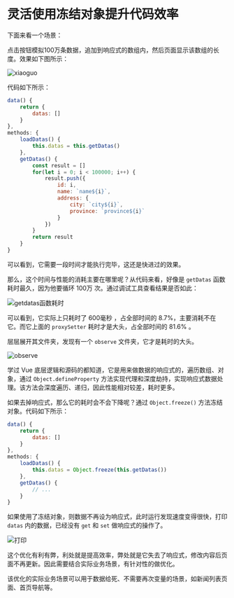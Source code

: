 # 灵活使用冻结对象提升代码效率

下面来看一个场景：

点击按钮模拟100万条数据，追加到响应式的数组内，然后页面显示该数组的长度。效果如下图所示：

![xiaoguo](https://pic.imgdb.cn/item/653a54b5c458853aef1262fd.gif)

代码如下所示：

```js
data() {
    return {
        datas: []
    }
},
methods: {
    loadDatas() {
        this.datas = this.getDatas()
    },
    getDatas() {
        const result = []
        for(let i = 0; i < 100000; i++) {
            result.push({
                id: i,
                name: `name${i}`,
                address: {
                    city: `city${i}`,
                    province: `province${i}`
                }
            })
        }
        return result
    }
}
```

可以看到，它需要一段时间才能执行完毕，这还是快进过的效果。

那么，这个时间与性能的消耗主要在哪里呢？从代码来看，好像是 `getDatas` 函数耗时最久，因为他要循环 100万 次。通过调试工具查看结果是否如此：

![getdatas函数耗时](https://pic.imgdb.cn/item/653a5608c458853aef17d8df.jpg)

可以看到，它实际上只耗时了 600毫秒 ，占全部时间的 8.7%，主要消耗不在它。而它上面的 `proxySetter` 耗时才是大头，占全部时间的 81.6% 。

层层展开其文件夹，发现有一个 `observe` 文件夹，它才是耗时的大头。

![observe](https://pic.imgdb.cn/item/653a57bdc458853aef1e6031.jpg)

学过 Vue 底层逻辑和源码的都知道，它是用来做数据的响应式的，遍历数组、对象，通过 `Object.defineProperty` 方法实现代理和深度劫持，实现响应式数据处理。该方法会深度遍历、递归，因此性能相对较差，耗时更多。

如果去掉响应式，那么它的耗时会不会下降呢？通过 `Object.freeze()` 方法冻结对象。代码如下所示：

```js
data() {
    return {
        datas: []
    }
},
methods: {
    loadDatas() {
        this.datas = Object.freeze(this.getDatas())
    },
    getDatas() {
        // ...
    }
}
```

如果使用了冻结对象，则数据不再设为响应式，此时运行发现速度变得很快，打印 `datas` 内的数据，已经没有 `get` 和 `set` 做响应式的操作了。

![打印](https://pic.imgdb.cn/item/653a59afc458853aef25e96e.jpg)

这个优化有利有弊，利处就是提高效率，弊处就是它失去了响应式，修改内容后页面不再更新。因此需要结合实际业务场景，有针对性的做优化。

该优化的实际业务场景可以用于数据给死、不需要再次变量的场景，如新闻列表页面、首页导航等。